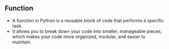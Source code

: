 ## Function

- A function in Python is a reusable block of code that performs a specific task. 
- It allows you to break down your code into smaller, manageable pieces, which makes your code more organized, modular, and easier to maintain.
